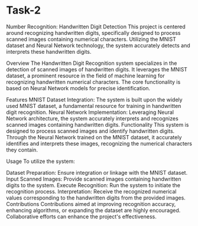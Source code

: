 # Task-2
Number Recognition: Handwritten Digit Detection
This project is centered around recognizing handwritten digits, specifically designed to process scanned images containing numerical characters. Utilizing the MNIST dataset and Neural Network technology, the system accurately detects and interprets these handwritten digits.

Overview
The Handwritten Digit Recognition system specializes in the detection of scanned images of handwritten digits. It leverages the MNIST dataset, a prominent resource in the field of machine learning for recognizing handwritten numerical characters. The core functionality is based on Neural Network models for precise identification.

Features
MNIST Dataset Integration: The system is built upon the widely used MNIST dataset, a fundamental resource for training in handwritten digit recognition.
Neural Network Implementation: Leveraging Neural Network architecture, the system accurately interprets and recognizes scanned images containing handwritten digits.
Functionality
This system is designed to process scanned images and identify handwritten digits. Through the Neural Network trained on the MNIST dataset, it accurately identifies and interprets these images, recognizing the numerical characters they contain.

Usage
To utilize the system:

Dataset Preparation: Ensure integration or linkage with the MNIST dataset.
Input Scanned Images: Provide scanned images containing handwritten digits to the system.
Execute Recognition: Run the system to initiate the recognition process.
Interpretation: Receive the recognized numerical values corresponding to the handwritten digits from the provided images.
Contributions
Contributions aimed at improving recognition accuracy, enhancing algorithms, or expanding the dataset are highly encouraged. Collaborative efforts can enhance the project's effectiveness.
